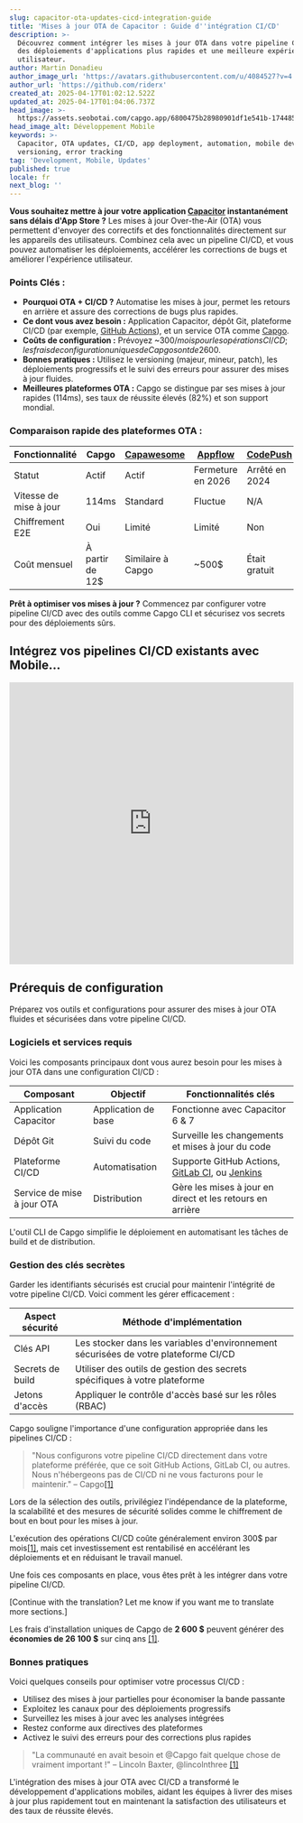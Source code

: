 ```yaml
---
slug: capacitor-ota-updates-cicd-integration-guide
title: 'Mises à jour OTA de Capacitor : Guide d''intégration CI/CD'
description: >-
  Découvrez comment intégrer les mises à jour OTA dans votre pipeline CI/CD pour
  des déploiements d'applications plus rapides et une meilleure expérience
  utilisateur.
author: Martin Donadieu
author_image_url: 'https://avatars.githubusercontent.com/u/4084527?v=4'
author_url: 'https://github.com/riderx'
created_at: 2025-04-17T01:02:12.522Z
updated_at: 2025-04-17T01:04:06.737Z
head_image: >-
  https://assets.seobotai.com/capgo.app/6800475b28980901df1e541b-1744851846737.jpg
head_image_alt: Développement Mobile
keywords: >-
  Capacitor, OTA updates, CI/CD, app deployment, automation, mobile development,
  versioning, error tracking
tag: 'Development, Mobile, Updates'
published: true
locale: fr
next_blog: ''
---
```

**Vous souhaitez mettre à jour votre application [Capacitor](https://capacitorjs.com/) instantanément sans délais d'App Store ?** Les mises à jour Over-the-Air (OTA) vous permettent d'envoyer des correctifs et des fonctionnalités directement sur les appareils des utilisateurs. Combinez cela avec un pipeline CI/CD, et vous pouvez automatiser les déploiements, accélérer les corrections de bugs et améliorer l'expérience utilisateur.

### Points Clés :

-   **Pourquoi OTA + CI/CD ?** Automatise les mises à jour, permet les retours en arrière et assure des corrections de bugs plus rapides.
-   **Ce dont vous avez besoin :** Application Capacitor, dépôt Git, plateforme CI/CD (par exemple, [GitHub Actions](https://docs.github.com/actions)), et un service OTA comme [Capgo](https://capgo.app/).
-   **Coûts de configuration :** Prévoyez ~300$/mois pour les opérations CI/CD ; les frais de configuration uniques de Capgo sont de 2 600$.
-   **Bonnes pratiques :** Utilisez le versioning (majeur, mineur, patch), les déploiements progressifs et le suivi des erreurs pour assurer des mises à jour fluides.
-   **Meilleures plateformes OTA :** Capgo se distingue par ses mises à jour rapides (114ms), ses taux de réussite élevés (82%) et son support mondial.

### Comparaison rapide des plateformes OTA :

| Fonctionnalité | Capgo | [Capawesome](https://capawesome.io/) | [Appflow](https://ionic.io/appflow/) | [CodePush](https://github.com/microsoft/code-push) |
| --- | --- | --- | --- | --- |
| Statut | Actif | Actif | Fermeture en 2026 | Arrêté en 2024 |
| Vitesse de mise à jour | 114ms | Standard | Fluctue | N/A |
| Chiffrement E2E | Oui | Limité | Limité | Non |
| Coût mensuel | À partir de 12$ | Similaire à Capgo | ~500$ | Était gratuit |

**Prêt à optimiser vos mises à jour ?** Commencez par configurer votre pipeline CI/CD avec des outils comme Capgo CLI et sécurisez vos secrets pour des déploiements sûrs.

## Intégrez vos pipelines CI/CD existants avec Mobile...

<iframe src="https://www.youtube.com/embed/rIPnuVwvbb0" title="YouTube video player" frameborder="0" allow="accelerometer; autoplay; clipboard-write; encrypted-media; gyroscope; picture-in-picture; web-share" referrerpolicy="strict-origin-when-cross-origin" style="width: 100%; height: 500px;" allowfullscreen></iframe>

## Prérequis de configuration

Préparez vos outils et configurations pour assurer des mises à jour OTA fluides et sécurisées dans votre pipeline CI/CD.

### Logiciels et services requis

Voici les composants principaux dont vous aurez besoin pour les mises à jour OTA dans une configuration CI/CD :

| Composant | Objectif | Fonctionnalités clés |
| --- | --- | --- |
| Application Capacitor | Application de base | Fonctionne avec Capacitor 6 & 7 |
| Dépôt Git | Suivi du code | Surveille les changements et mises à jour du code |
| Plateforme CI/CD | Automatisation | Supporte GitHub Actions, [GitLab CI](https://docs.gitlab.com/ee/ci/), ou [Jenkins](https://www.jenkins.io/) |
| Service de mise à jour OTA | Distribution | Gère les mises à jour en direct et les retours en arrière |

L'outil CLI de Capgo simplifie le déploiement en automatisant les tâches de build et de distribution.

### Gestion des clés secrètes

Garder les identifiants sécurisés est crucial pour maintenir l'intégrité de votre pipeline CI/CD. Voici comment les gérer efficacement :

| Aspect sécurité | Méthode d'implémentation |
| --- | --- |
| Clés API | Les stocker dans les variables d'environnement sécurisées de votre plateforme CI/CD |
| Secrets de build | Utiliser des outils de gestion des secrets spécifiques à votre plateforme |
| Jetons d'accès | Appliquer le contrôle d'accès basé sur les rôles (RBAC) |

Capgo souligne l'importance d'une configuration appropriée dans les pipelines CI/CD :

> "Nous configurons votre pipeline CI/CD directement dans votre plateforme préférée, que ce soit GitHub Actions, GitLab CI, ou autres. Nous n'hébergeons pas de CI/CD ni ne vous facturons pour le maintenir." – Capgo[\[1\]](https://capgo.app/)

Lors de la sélection des outils, privilégiez l'indépendance de la plateforme, la scalabilité et des mesures de sécurité solides comme le chiffrement de bout en bout pour les mises à jour.

L'exécution des opérations CI/CD coûte généralement environ 300$ par mois[\[1\]](https://capgo.app/), mais cet investissement est rentabilisé en accélérant les déploiements et en réduisant le travail manuel.

Une fois ces composants en place, vous êtes prêt à les intégrer dans votre pipeline CI/CD.

[Continue with the translation? Let me know if you want me to translate more sections.]

Les frais d'installation uniques de Capgo de **2 600 $** peuvent générer des **économies de 26 100 $** sur cinq ans [\[1\]](https://capgo.app/).

### Bonnes pratiques

Voici quelques conseils pour optimiser votre processus CI/CD :

-   Utilisez des mises à jour partielles pour économiser la bande passante
-   Exploitez les canaux pour des déploiements progressifs
-   Surveillez les mises à jour avec les analyses intégrées
-   Restez conforme aux directives des plateformes
-   Activez le suivi des erreurs pour des corrections plus rapides

> "La communauté en avait besoin et @Capgo fait quelque chose de vraiment important !" – Lincoln Baxter, @lincolnthree [\[1\]](https://capgo.app/)

L'intégration des mises à jour OTA avec CI/CD a transformé le développement d'applications mobiles, aidant les équipes à livrer des mises à jour plus rapidement tout en maintenant la satisfaction des utilisateurs et des taux de réussite élevés.
